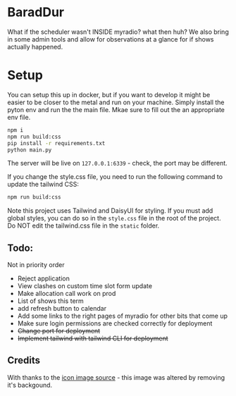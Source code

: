 # BaradDur
What if the scheduler wasn't INSIDE myradio? what then huh?
We also bring in some admin tools and allow for observations at a glance for if shows actually happened.

# Setup

You can setup this up in docker, but if you want to develop it might be easier to be closer to the metal and run on your machine. Simply install the pyton env and run the the main file. Mkae sure to fill out the an appropriate env file.

```bash
npm i
npm run build:css
pip install -r requirements.txt
python main.py
```

The server will be live on `127.0.0.1:6339` - check, the port may be different. 

If you change the style.css file, you need to run the following command to update the tailwind CSS:

```bash
npm run build:css
```

Note this project uses Tailwind and DaisyUI for styling. If you must add global styles, you can do so in the `style.css` file in the root of the project. Do NOT edit the tailwind.css file in the `static` folder.

## Todo:
Not in priority order

- Reject application
- View clashes on custom time slot form update
- Make allocation call work on prod
- List of shows this term
- add refresh button to calendar
- Add some links to the right pages of myradio for other bits that come up
- Make sure login permissions are checked correctly for deployment
- ~~Change port for deployment~~
- ~~Implement tailwind with tailwind CLI for deployment~~


## Credits

With thanks to the [icon image source](https://commons.wikimedia.org/wiki/Category:Eye_of_Sauron#/media/File:Flag_of_Mordor.svg) - this image was altered by removing it's backgound.